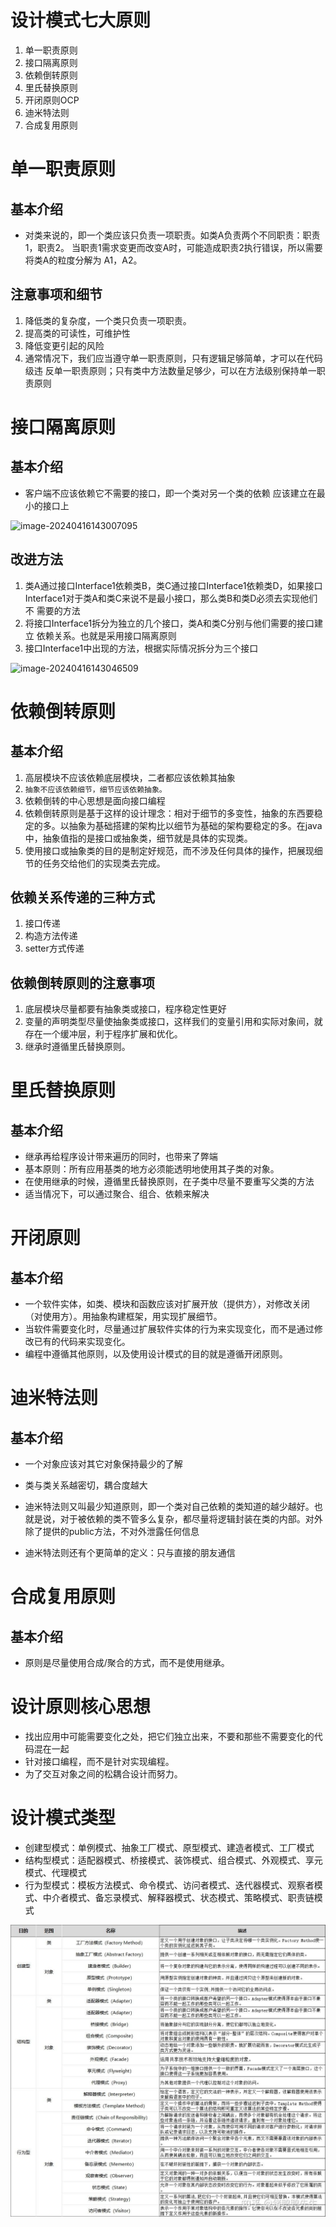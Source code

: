 # 设计模式七大原则

1. 单一职责原则
2. 接口隔离原则
3. 依赖倒转原则
4. 里氏替换原则
5. 开闭原则OCP
6. 迪米特法则
7. 合成复用原则

# 单一职责原则

## 基本介绍

- 对类来说的，即一个类应该只负责一项职责。如类A负责两个不同职责：职责1，职责2。 当职责1需求变更而改变A时，可能造成职责2执行错误，所以需要将类A的粒度分解为 A1，A2。

## 注意事项和细节

1. 降低类的复杂度，一个类只负责一项职责。
2. 提高类的可读性，可维护性
3. 降低变更引起的风险
4. 通常情况下，我们应当遵守单一职责原则，只有逻辑足够简单，才可以在代码级违 反单一职责原则；只有类中方法数量足够少，可以在方法级别保持单一职责原则

# 接口隔离原则

## 基本介绍

- 客户端不应该依赖它不需要的接口，即一个类对另一个类的依赖 应该建立在最小的接口上

![image-20240416143007095](https://raw.githubusercontent.com/lrffun/ImageStorage/main/img/image-20240416143007095.png)

## 改进方法

1. 类A通过接口Interface1依赖类B，类C通过接口Interface1依赖类D，如果接口 Interface1对于类A和类C来说不是最小接口，那么类B和类D必须去实现他们不 需要的方法
2. 将接口Interface1拆分为独立的几个接口，类A和类C分别与他们需要的接口建立 依赖关系。也就是采用接口隔离原则
3. 接口Interface1中出现的方法，根据实际情况拆分为三个接口

![image-20240416143046509](https://raw.githubusercontent.com/lrffun/ImageStorage/main/img/image-20240416143046509.png)

# 依赖倒转原则

## 基本介绍

1. 高层模块不应该依赖底层模块，二者都应该依赖其抽象
2. `抽象不应该依赖细节，细节应该依赖抽象。`
3. 依赖倒转的中心思想是面向接口编程
4. 依赖倒转原则是基于这样的设计理念：相对于细节的多变性，抽象的东西要稳定的多。以抽象为基础搭建的架构比以细节为基础的架构要稳定的多。在java中，抽象值指的是接口或抽象类，细节就是具体的实现类。
5. 使用接口或抽象类的目的是制定好规范，而不涉及任何具体的操作，把展现细节的任务交给他们的实现类去完成。

## 依赖关系传递的三种方式

1. 接口传递
2. 构造方法传递
3. setter方式传递

## 依赖倒转原则的注意事项

1. 底层模块尽量都要有抽象类或接口，程序稳定性更好
2. 变量的声明类型尽量使抽象类或接口，这样我们的变量引用和实际对象间，就存在一个缓冲层，利于程序扩展和优化。
3. 继承时遵循里氏替换原则。

# 里氏替换原则

## 基本介绍

- 继承再给程序设计带来遍历的同时，也带来了弊端
- 基本原则：所有应用基类的地方必须能透明地使用其子类的对象。
- 在使用继承的时候，遵循里氏替换原则，在子类中尽量不要重写父类的方法
- 适当情况下，可以通过聚合、组合、依赖来解决

# 开闭原则

## 基本介绍

- 一个软件实体，如类、模块和函数应该对扩展开放（提供方），对修改关闭（对使用方）。用抽象构建框架，用实现扩展细节。
- 当软件需要变化时，尽量通过扩展软件实体的行为来实现变化，而不是通过修改已有的代码来实现变化。
- 编程中遵循其他原则，以及使用设计模式的目的就是遵循开闭原则。

# 迪米特法则

## 基本介绍

- 一个对象应该对其它对象保持最少的了解
- 类与类关系越密切，耦合度越大
- 迪米特法则又叫最少知道原则，即一个类对自己依赖的类知道的越少越好。也就是说，对于被依赖的类不管多么复杂，都尽量将逻辑封装在类的内部。对外除了提供的public方法，不对外泄露任何信息

- 迪米特法则还有个更简单的定义：只与直接的朋友通信

# 合成复用原则

## 基本介绍

- 原则是尽量使用合成/聚合的方式，而不是使用继承。

# 设计原则核心思想

- 找出应用中可能需要变化之处，把它们独立出来，不要和那些不需要变化的代码混在一起
- 针对接口编程，而不是针对实现编程。
- 为了交互对象之间的松耦合设计而努力。

# 设计模式类型

- 创建型模式：单例模式、抽象工厂模式、原型模式、建造者模式、工厂模式
- 结构型模式：适配器模式、桥接模式、装饰模式、组合模式、外观模式、享元模式、代理模式
- 行为型模式：模板方法模式、命令模式、访问者模式、迭代器模式、观察者模式、中介者模式、备忘录模式、解释器模式、状态模式、策略模式、职责链模式

![v2-1d38c56fcb3eff75f9cbc5d16b4b457e_r](./assets/v2-1d38c56fcb3eff75f9cbc5d16b4b457e_r.jpg)
